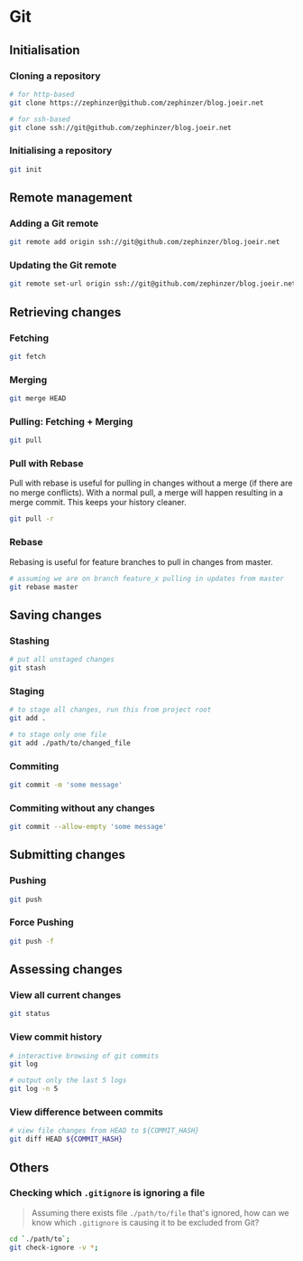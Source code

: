 # Git

## Initialisation

### Cloning a repository

```sh
# for http-based
git clone https://zephinzer@github.com/zephinzer/blog.joeir.net

# for ssh-based
git clone ssh://git@github.com/zephinzer/blog.joeir.net
```

### Initialising a repository

```sh
git init
```

## Remote management

### Adding a Git remote

```sh
git remote add origin ssh://git@github.com/zephinzer/blog.joeir.net
```

### Updating the Git remote

```sh
git remote set-url origin ssh://git@github.com/zephinzer/blog.joeir.net
```

## Retrieving changes

### Fetching

```sh
git fetch
```

### Merging

```sh
git merge HEAD
```

### Pulling: Fetching + Merging

```sh
git pull
```

### Pull with Rebase

Pull with rebase is useful for pulling in changes without a merge (if there are no merge conflicts). With a normal pull, a merge will happen resulting in a merge commit. This keeps your history cleaner.

```sh
git pull -r
```

### Rebase

Rebasing is useful for feature branches to pull in changes from master.

```sh
# assuming we are on branch feature_x pulling in updates from master
git rebase master
```

## Saving changes

### Stashing

```sh
# put all unstaged changes
git stash
```

### Staging

```sh
# to stage all changes, run this from project root
git add .

# to stage only one file
git add ./path/to/changed_file
```

### Commiting

```sh
git commit -m 'some message'
```

### Commiting without any changes

```sh
git commit --allow-empty 'some message'
```

## Submitting changes

### Pushing

```sh
git push
```

### Force Pushing

```sh
git push -f
```

## Assessing changes

### View all current changes

```sh
git status
```

### View commit history

```sh
# interactive browsing of git commits
git log

# output only the last 5 logs
git log -n 5
```

### View difference between commits

```sh
# view file changes from HEAD to ${COMMIT_HASH}
git diff HEAD ${COMMIT_HASH}
```

## Others

### Checking which `.gitignore` is ignoring a file

> Assuming there exists file `./path/to/file` that's ignored, how can we know which `.gitignore` is causing it to be excluded from Git?

```sh
cd `./path/to`;
git check-ignore -v *;
```
